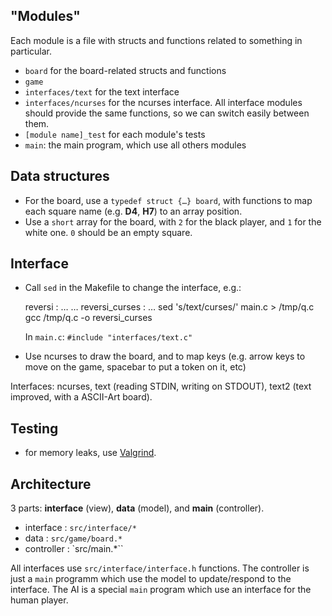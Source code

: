 "Modules"
---------

Each module is a file with structs and functions related to something in
particular.

- `board` for the board-related structs and functions
- `game`
- `interfaces/text` for the text interface
- `interfaces/ncurses` for the ncurses interface. All interface modules should
  provide the same functions, so we can switch easily between them.
- `[module name]_test` for each module's tests
- `main`: the main program, which use all others modules

Data structures
--------------

- For the board, use a `typedef struct {…} board`, with functions to map
  each square name (e.g. __D4__, __H7__) to an array position.
- Use a `short` array for the board, with `2` for the black player, and `1` for the
  white one. `0` should be an empty square.

Interface
---------

- Call `sed` in the Makefile to change the interface, e.g.:
    
    reversi : …
        …
    reversi_curses : …
        sed 's/text/curses/' main.c > /tmp/q.c
        gcc /tmp/q.c -o reversi_curses

  In `main.c`: `#include "interfaces/text.c"`

- Use ncurses to draw the board, and to map keys (e.g. arrow keys to move on the
  game, spacebar to put a token on it, etc)

Interfaces: ncurses, text (reading STDIN, writing on STDOUT), text2 (text
improved, with a ASCII-Art board).

Testing
-------

- for memory leaks, use
  [Valgrind](http://www.cprogramming.com/debugging/valgrind.html).

Architecture
------------

3 parts: __interface__ (view), __data__ (model), and __main__ (controller).
- interface : `src/interface/*`
- data : `src/game/board.*`
- controller : `src/main.*``

All interfaces use `src/interface/interface.h` functions.
The controller is just a `main` programm which use the model to update/respond
to the interface. The AI is a special `main` program which use an interface for
the human player.

